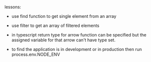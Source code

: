 lessons:
- use find function to get single element from an array
- use filter to get an array of filtered elements

- in typescript return type for arrow function can be specified but the assigned variable for that arrow can't have type set.

- to find the application is in development or in production then run process.env.NODE_ENV

